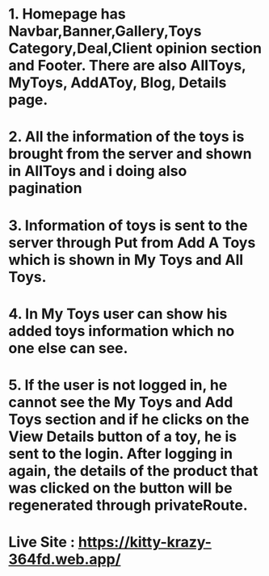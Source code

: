 # 1. Homepage has Navbar,Banner,Gallery,Toys Category,Deal,Client opinion section and Footer. There are also AllToys, MyToys, AddAToy, Blog, Details page.

# 2. All the information of the toys is brought from the server and shown in AllToys and i doing also pagination

# 3. Information of toys is sent to the server through Put from Add A Toys which is shown in My Toys and All Toys.

# 4. In My Toys user can show his added toys information which no one else can see.

# 5. If the user is not logged in, he cannot see the My Toys and Add Toys section and if he clicks on the View Details button of a toy, he is sent to the login. After logging in again, the details of the product that was clicked on the button will be regenerated through privateRoute.

# Live Site : https://kitty-krazy-364fd.web.app/